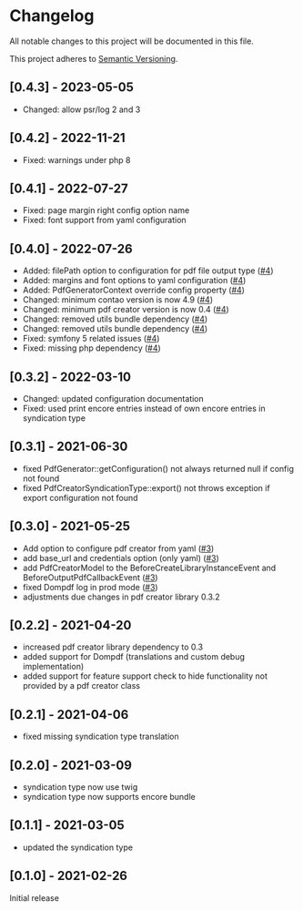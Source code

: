 # Changelog
All notable changes to this project will be documented in this file.

This project adheres to [Semantic Versioning](https://semver.org/spec/v2.0.0.html).

## [0.4.3] - 2023-05-05
- Changed: allow psr/log 2 and 3

## [0.4.2] - 2022-11-21
- Fixed: warnings under php 8

## [0.4.1] - 2022-07-27
- Fixed: page margin right config option name
- Fixed: font support from yaml configuration

## [0.4.0] - 2022-07-26
- Added: filePath option to configuration for pdf file output type ([#4])
- Added: margins and font options to yaml configuration ([#4])
- Added: PdfGeneratorContext override config property ([#4])
- Changed: minimum contao version is now 4.9 ([#4])
- Changed: minimum pdf creator version is now 0.4 ([#4])
- Changed: removed utils bundle dependency ([#4])
- Changed: removed utils bundle dependency ([#4])
- Fixed: symfony 5 related issues ([#4])
- Fixed: missing php dependency ([#4])

## [0.3.2] - 2022-03-10
- Changed: updated configuration documentation
- Fixed: used print encore entries instead of own encore entries in syndication type

## [0.3.1] - 2021-06-30
- fixed PdfGenerator::getConfiguration() not always returned null if config not found
- fixed PdfCreatorSyndicationType::export() not throws exception if export configuration not found

## [0.3.0] - 2021-05-25
- Add option to configure pdf creator from yaml ([#3])
- add base_url and credentials option (only yaml) ([#3])
- add PdfCreatorModel to the BeforeCreateLibraryInstanceEvent and BeforeOutputPdfCallbackEvent ([#3])
- fixed Dompdf log in prod mode ([#3])
- adjustments due changes in pdf creator library 0.3.2

## [0.2.2] - 2021-04-20
- increased pdf creator library dependency to 0.3
- added support for Dompdf (translations and custom debug implementation)
- added support for feature support check to hide functionality not provided by a pdf creator class

## [0.2.1] - 2021-04-06
- fixed missing syndication type translation

## [0.2.0] - 2021-03-09
- syndication type now use twig
- syndication type now supports encore bundle

## [0.1.1] - 2021-03-05
- updated the syndication type

## [0.1.0] - 2021-02-26
Initial release

[#4]: https://github.com/heimrichhannot/contao-pdf-creator-bundle/pull/4
[#3]: https://github.com/heimrichhannot/contao-pdf-creator-bundle/pull/3
